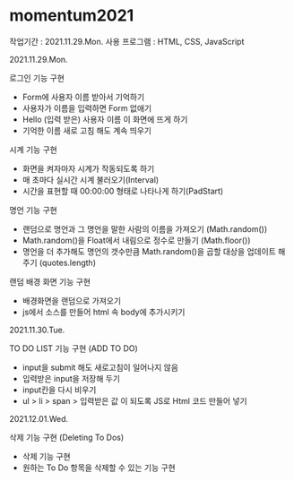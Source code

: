 # momentum2021
 
 작업기간 : 2021.11.29.Mon.
 사용 프로그램 : HTML, CSS, JavaScript
 
 2021.11.29.Mon.
 
 로그인 기능 구현
  - Form에 사용자 이름 받아서 기억하기
  - 사용자가 이름을 입력하면 Form 없애기
  - Hello (입력 받은) 사용자 이름 이 화면에 뜨게 하기
  - 기억한 이름 새로 고침 해도 계속 띄우기 
 
 
 시계 기능 구현
  - 화면을 켜자마자 시계가 작동되도록 하기 
  - 매 초마다 실시간 시계 불러오기(Interval)
  - 시간을 표현할 때 00:00:00 형태로 나타나게 하기(PadStart)


 명언 기능 구현
  - 랜덤으로 명언과 그 명언을 말한 사람의 이름을 가져오기 (Math.random())
  - Math.random()을 Float에서 내림으로 정수로 만들기 (Math.floor())
  - 명언을 더 추가해도 명언의 갯수만큼 Math.random()을 곱할 대상을 업데이트 해주기 (quotes.length) 


 랜덤 배경 화면 기능 구현
  - 배경화면을 랜덤으로 가져오기
  - js에서 소스를 만들어 html 속 body에 추가시키기


 2021.11.30.Tue.

 TO DO LIST 기능 구현 (ADD TO DO)
  - input을 submit 해도 새로고침이 일어나지 않음
  - 입력받은 input을 저장해 두기
  - input칸을 다시 비우기
  - ul > li > span > 입력받은 값 이 되도록 JS로 Html 코드 만들어 넣기 

 2021.12.01.Wed.
 
 삭제 기능 구현 (Deleting To Dos)
  - 삭제 기능 구현
  - 원하는 To Do 항목을 삭제할 수 있는 기능 구현 
 
 
